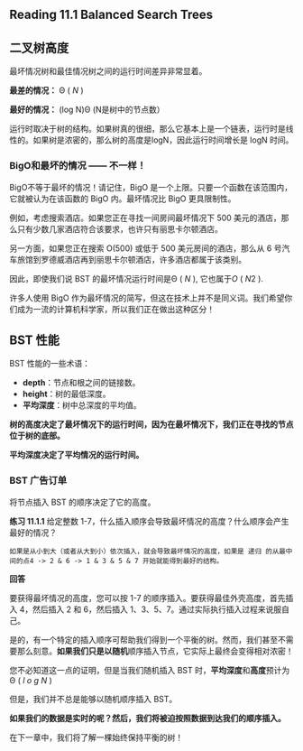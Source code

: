 ## Reading 11.1 Balanced Search Trees

## 二叉树高度

最坏情况树和最佳情况树之间的运行时间差异非常显着。

**最差的情况：** Θ ( *N* )

**最好的情况：** (log N)Θ (N是树中的节点数）

运行时取决于树的结构。如果树真的很细，那么它基本上是一个链表，运行时是线性的。如果树是浓密的，那么树的高度是logN，因此运行时间增长是 logN 时间。

### BigO和最坏的情况 —— 不一样！

BigO不等于最坏的情况！请记住，BigO 是一个上限。只要一个函数在该范围内，它就被认为在该函数的 BigO 内。最坏情况比 BigO 更具限制性。

例如，考虑搜索酒店。如果您正在寻找一间房间最坏情况下 500 美元的酒店，那么只有少数几家酒店符合该要求，也许只有丽思卡尔顿酒店。

另一方面，如果您正在搜索 O(500) 或低于 500 美元房间的酒店，那么从 6 号汽车旅馆到罗德威酒店再到丽思卡尔顿酒店，许多酒店都属于该类别。

因此，即使我们说 BST 的最坏情况运行时间是Θ ( *N* ), 它也属于*O* ( *N*2 ).

许多人使用 BigO 作为最坏情况的简写，但这在技术上并不是同义词。我们希望你们成为一流的计算机科学家，所以我们正在做出这种区分！

## BST 性能

BST 性能的一些术语：

- **depth**：节点和根之间的链接数。
- **height**：树的最低深度。
- **平均深度**：树中总深度的平均值。

**树的高度决定了最坏情况下的运行时间，因为在最坏情况下，我们正在寻找的节点位于树的底部。**

**平均深度决定了平均情况的运行时间。**

### BST 广告订单

将节点插入 BST 的顺序决定了它的高度。

**练习 11.1.1** 给定整数 1-7，什么插入顺序会导致最坏情况的高度？什么顺序会产生最好的情况？

```apl
如果是从小到大（或者从大到小）依次插入，就会导致最坏情况的高度，如果是 递归 的从最中间的点4 -> 2 & 6 -> 1 & 3 & 5 & 7 开始就能得到最好的结构。
```

**回答**

要获得最坏情况的高度，您可以按 1-7 的顺序插入。要获得最佳外壳高度，首先插入 4，然后插入 2 和 6，然后插入 1、3、5、7。通过实际执行插入过程来说服自己。

是的，有一个特定的插入顺序可帮助我们得到一个平衡的树。然而，我们甚至不需要那么刻意。**如果我们只是以随机**顺序插入节点，它实际上最终会变得相对浓密！

您不必知道这一点的证明，但是当我们随机插入 BST 时，**平均深度**和**高度**预计为 Θ ( *l* *o* *g* *N* )

但是，我们并不总是能够以随机顺序插入 BST。

**如果我们的数据是实时的呢？然后，我们将被迫按照数据到达我们的顺序插入。**

在下一章中，我们将了解一棵始终保持平衡的树！


